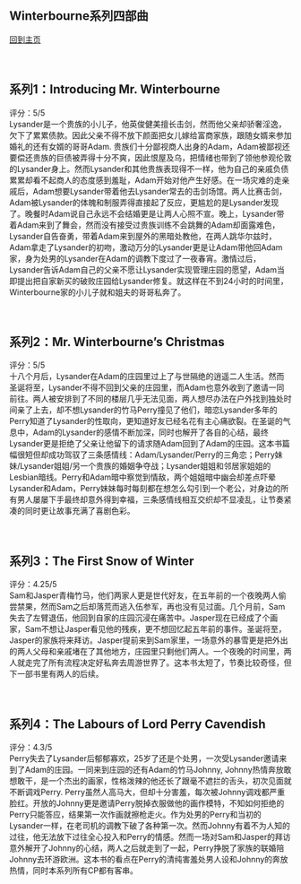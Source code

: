 ## Winterbourne系列四部曲
[回到主页](https://boheme130.github.io/Fiction.git.io/)
<br>
<br>
<br>


## 系列1：Introducing Mr. Winterbourne <br>
评分：5/5 <br>
Lysander是一个贵族的小儿子，他英俊健美擅长击剑，然而他父亲却骄奢淫逸，欠下了累累债款。因此父亲不得不放下颜面把女儿嫁给富商家族，跟随女婿来参加婚礼的还有女婿的哥哥Adam. 贵族们十分鄙视商人出身的Adam，Adam被鄙视还要偿还贵族的巨债被弄得十分不爽，因此恨屋及乌，把情绪也带到了领他参观伦敦的Lysander身上。然而Lysander和其他贵族表现得不一样，他为自己的亲戚负债累累却看不起商人的态度感到羞耻，Adam开始对他产生好感。在一场灾难的走亲戚后，Adam想要Lysander带着他去Lysander常去的击剑场馆。两人比赛击剑，Adam被Lysander的体魄和制服弄得直接起了反应，更尴尬的是Lysander发现了。晚餐时Adam说自己永远不会结婚更是让两人心照不宣。晚上，Lysander带着Adam来到了舞会，然而没有接受过贵族训练不会跳舞的Adam却面露难色，Lysander自告奋勇，带着Adam来到屋外的黑暗处教他，在两人跳华尔兹时，Adam拿走了Lysander的初吻，激动万分的Lysander更是让Adam带他回Adam家，身为处男的Lysander在Adam的调教下度过了一夜春宵。激情过后，Lysander告诉Adam自己的父亲不愿让Lysander实现管理庄园的愿望，Adam当即提出把自家新买的破败庄园给Lysander修复。就这样在不到24小时的时间里，Winterbourne家的小儿子就和姐夫的哥哥私奔了。
<br>
<br>
<br>



## 系列2：Mr. Winterbourne’s Christmas <br>
评分：5/5 <br>
十八个月后，Lysander在Adam的庄园里过上了与世隔绝的逍遥二人生活。然而圣诞将至，Lysander不得不回到父亲的庄园里，而Adam也意外收到了邀请一同前往。两人被安排到了不同的楼层几乎无法见面，两人想尽办法在户外找到独处时间亲了上去，却不想Lysander的竹马Perry撞见了他们，暗恋Lysander多年的Perry知道了Lysander的性取向，更知道好友已经名花有主心痛欲裂。在圣诞的气息中，Adam的Lysander的感情不断加深，同时也解开了各自的心结，最终Lysander更是拒绝了父亲让他留下的请求随Adam回到了Adam的庄园。这本书篇幅很短但却成功驾驭了三条感情线：Adam/Lysander/Perry的三角恋；Perry妹妹/Lysander姐姐/另一个贵族的婚姻争夺战；Lysander姐姐和邻居家姐姐的Lesbian暗线。Perry和Adam暗中察觉到情敌，两个姐姐暗中幽会却差点吓晕Lysander和Adam，Perry妹妹每时每刻都在想怎么勾引到一个老公，对身边的所有男人屡屡下手最终却意外得到幸福，三条感情线相互交织却不显凌乱，让节奏紧凑的同时更让故事充满了喜剧色彩。
<br>
<br>
<br>



## 系列3：The First Snow of Winter <br>
评分：4.25/5 <br>
Sam和Jasper青梅竹马，他们两家人更是世代好友，在五年前的一个夜晚两人偷尝禁果，然而Sam之后却落荒而逃入伍参军，再也没有见过面。几个月前，Sam失去了左臂退伍，他回到自家的庄园沉浸在痛苦中。Jasper现在已经成了个画家，Sam不想让Jasper看见他的残疾，更不想回忆起五年前的事件。圣诞将至，Jasper的家族将来拜访。Jasper提前来到Sam家里，一场意外的暴雪更是把外出的两人父母和亲戚堵在了其他地方，庄园里只剩他们两人。一个夜晚的时间里，两人就走完了所有流程决定好私奔去周游世界了。这本书太短了，节奏比较奇怪，但下一部书里有两人的后续。
<br>
<br>
<br>



## 系列4：The Labours of Lord Perry Cavendish <br>
评分：4.3/5 <br>
Perry失去了Lysander后郁郁寡欢，25岁了还是个处男，一次受Lysander邀请来到了Adam的庄园。一同来到庄园的还有Adam的竹马Johnny, Johnny热情奔放敢想敢干，是一个杰出的画家，性格泼辣的他还长了跟毫不遮拦的舌头，初次见面就不断调戏Perry. Perry虽然人高马大，但却十分害羞，每次被Johnny调戏都严重脸红。开放的Johnny更是邀请Perry脱掉衣服做他的画作模特，不知如何拒绝的Perry只能答应，结果第一次作画就擦枪走火。作为处男的Perry和当初的Lysander一样，在老司机的调教下破了各种第一次。然而Johnny有着不为人知的过往，他无法放下过往全心投入和Perry的情感。然而一场对Sam和Jasper的拜访意外解开了Johnny的心结，两人之后就走到了一起，Perry挣脱了家族的联婚陪Johnny去环游欧洲。这本书的看点在Perry的清纯害羞处男人设和Johnny的奔放热情，同时本系列所有CP都有客串。
